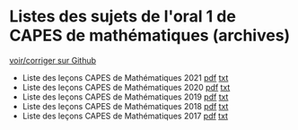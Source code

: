 # Listes des sujets de l'oral 1 de CAPES de mathématiques (archives)

[voir/corriger sur Github](https://github.com/ktzanev/O1CapesMath)

- Liste des leçons CAPES de Mathématiques 2021 [pdf](Lecons_O1CapesMath_2021.pdf) [txt](Lecons_O1CapesMath_2020.txt)
- Liste des leçons CAPES de Mathématiques 2020 [pdf](Lecons_O1CapesMath_2020.pdf) [txt](Lecons_O1CapesMath_2019.txt)
- Liste des leçons CAPES de Mathématiques 2019 [pdf](Lecons_O1CapesMath_2019.pdf) [txt](Lecons_O1CapesMath_2018.txt)
- Liste des leçons CAPES de Mathématiques 2018 [pdf](Lecons_O1CapesMath_2018.pdf) [txt](Lecons_O1CapesMath_2017.txt)
- Liste des leçons CAPES de Mathématiques 2017 [pdf](Lecons_O1CapesMath_2017.pdf) [txt](Lecons_O1CapesMath_2021.txt)
